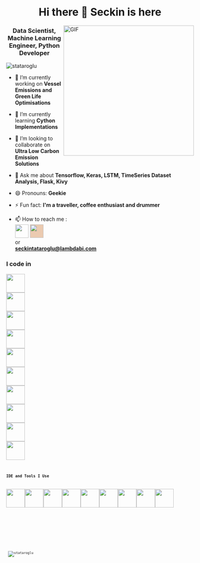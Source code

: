 <h1 align="center">Hi there 👋 Seckin is here</h1>

<img align="right" alt="GIF" src="https://github.com/stataroglu/stataroglu/blob/main/coding.gif?raw=true" height="350" />

<h3 align="center">Data Scientist, Machine Learning Engineer, Python Developer</h3>

<p align="left"> <img src="https://komarev.com/ghpvc/?username=stataroglu&color=brightgreen" alt="stataroglu" /> </p>


- 🔭 I’m currently working on **Vessel Emissions and Green Life Optimisations**

- 🌱 I’m currently learning **Cython Implementations**

- 👯 I’m looking to collaborate on **Ultra Low Carbon Emission Solutions**

<!-- - 📝 I regularly write articles on [https://medium.com/@seckintataroglu](https://medium.com/@seckintataroglu) -->

<!-- - 🤔 I’m looking for help with **E-Commerce** -->

- 💬 Ask me about **Tensorflow, Keras, LSTM, TimeSeries Dataset Analysis, Flask, Kivy**

- 😄 Pronouns: **Geekie**

- ⚡ Fun fact: **I'm a traveller, coffee enthusiast and drummer**

- 📫 How to reach me :
<br /> [<img src="https://img.shields.io/badge/LinkedIn-0077B5?style=for-the-badge&logo=linkedin&logoColor=white" height="36px" />](https://www.linkedin.com/in/seckintataroglu/) [<img src="https://www.lambdabi.com/assets/img/logoMedium-shadow-3.png" height="36px" style="background-color:#ebcab0" />](https://www.lambdabi.com/) <br /> or <br /> <b>seckintataroglu@lambdabi.com</b>


### I code in
<code><img height="50" width="50" src="https://img.icons8.com/color/48/000000/python.png" />
<code><img height="50" width="50" src="https://img.icons8.com/color/48/000000/tensorflow.png"/>
<code><img height="50" width="50" src="https://img.icons8.com/color/48/000000/postgreesql.png"/>
<code><img height="50" width="50" src="https://kivy.org/logos/kivy-logo-black-64.png"/>
<code><img height="50" width="50" src="https://kivymd.readthedocs.io/en/latest/_static/logo-kivymd.png"/>
<code><img height="50" width="50" src="https://img.icons8.com/color/48/000000/html-5.png" />
<code><img height="50" width="50" src="https://img.icons8.com/color/48/000000/css3.png" />
<code><img height="50" width="50" src="https://img.icons8.com/color/48/000000/bootstrap.png" />
<code><img height="50" width="50" src="https://img.icons8.com/color/48/000000/javascript.png"/>
<code><img height="50" width="50" src="https://www.chartjs.org/img/chartjs-logo.svg"/>

 


### IDE and Tools I Use
<img height="50" width="50" src="https://img.icons8.com/color/48/000000/visual-studio-code-2019.png"/><img height="50" width="50" src="https://colab.research.google.com/img/colab_favicon_256px.png"/><img height="50" width="50" src="https://img.icons8.com/dusk/64/000000/anaconda.png"/><img height="50" width="50" src="https://jupyter.org/assets/main-logo.svg"/><img height="50" width="50" src="https://img.icons8.com/color/48/000000/powershell.png"/><img height="50" width="50" src="https://img.icons8.com/color/50/000000/git.png"/><img height="50" width="50" src="https://img.icons8.com/color/48/000000/linux.png"/><img height="50" width="50" src="https://img.icons8.com/color/48/000000/azure-1.png"/><img height="50" width="50" src="https://img.icons8.com/fluent/48/000000/google-cloud.png"/> 

<br>



<!-- MOST USED LANGUAGES -->
<!-- <p><img align="left" src="https://github-readme-stats.vercel.app/api/top-langs/?username=stataroglu&layout=compact&hide=html" alt="stataroglu" /></p> -->


<!-- GITHUB STATS -->
<p>&nbsp;<img align="center" src="https://github-readme-stats.vercel.app/api?username=stataroglu&show_icons=true" alt="stataroglu" /></p>



<!-- ### 💻 Workspace Spec
<img src="https://img.shields.io/badge/NVIDIA-GTX1650-76B900?style=for-the-badge&logo=nvidia&logoColor=white"/>  <img src="https://img.shields.io/badge/AMD-Ryzen_5_4600H-ED1C24?style=for-the-badge&logo=amd&logoColor=white"/>  -->

<!-- [![Hareesh's github stats](https://github-readme-stats.vercel.app/api?username=hareesh-r&hide=issues,contribs&theme=dark)](https://github.com/hareesh-r/github-readme-stats) -->